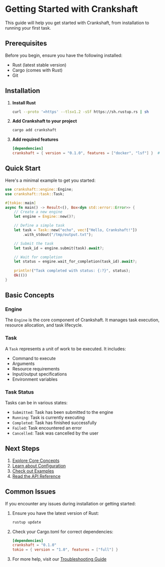 # Getting Started with Crankshaft

This guide will help you get started with Crankshaft, from installation to running your first task.

## Prerequisites

Before you begin, ensure you have the following installed:

- Rust (latest stable version)
- Cargo (comes with Rust)
- Git

## Installation

1. **Install Rust**
   ```bash
   curl --proto '=https' --tlsv1.2 -sSf https://sh.rustup.rs | sh
   ```

2. **Add Crankshaft to your project**
   ```bash
   cargo add crankshaft
   ```

3. **Add required features**
   ```toml
   [dependencies]
   crankshaft = { version = "0.1.0", features = ["docker", "lsf"] }  # Add features as needed
   ```

## Quick Start

Here's a minimal example to get you started:

```rust
use crankshaft::engine::Engine;
use crankshaft::task::Task;

#[tokio::main]
async fn main() -> Result<(), Box<dyn std::error::Error>> {
    // Create a new engine
    let engine = Engine::new()?;

    // Define a simple task
    let task = Task::new("echo", vec!["Hello, Crankshaft!"])
        .with_stdout("/tmp/output.txt");

    // Submit the task
    let task_id = engine.submit(task).await?;

    // Wait for completion
    let status = engine.wait_for_completion(task_id).await?;
    
    println!("Task completed with status: {:?}", status);
    Ok(())
}
```

## Basic Concepts

### Engine
The `Engine` is the core component of Crankshaft. It manages task execution, resource allocation, and task lifecycle.

### Task
A `Task` represents a unit of work to be executed. It includes:
- Command to execute
- Arguments
- Resource requirements
- Input/output specifications
- Environment variables

### Task Status
Tasks can be in various states:
- `Submitted`: Task has been submitted to the engine
- `Running`: Task is currently executing
- `Completed`: Task has finished successfully
- `Failed`: Task encountered an error
- `Cancelled`: Task was cancelled by the user

## Next Steps

1. [Explore Core Concepts](./core-concepts/overview.md)
2. [Learn about Configuration](./configuration/overview.md)
3. [Check out Examples](./examples/overview.md)
4. [Read the API Reference](./api/overview.md)

## Common Issues

If you encounter any issues during installation or getting started:

1. Ensure you have the latest version of Rust:
   ```bash
   rustup update
   ```

2. Check your Cargo.toml for correct dependencies:
   ```toml
   [dependencies]
   crankshaft = "0.1.0"
   tokio = { version = "1.0", features = ["full"] }
   ```

3. For more help, visit our [Troubleshooting Guide](./troubleshooting/overview.md) 